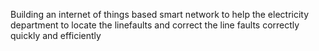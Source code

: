 Building an internet of things based smart network to help the electricity department to locate the linefaults and correct the line faults correctly quickly and efficiently